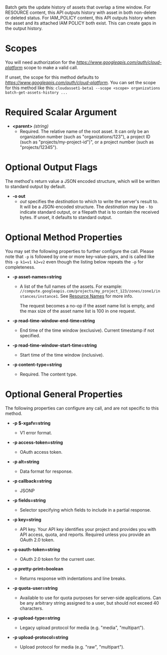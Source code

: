 Batch gets the update history of assets that overlap a time window.
For RESOURCE content, this API outputs history with asset in both
non-delete or deleted status.
For IAM_POLICY content, this API outputs history when the asset and its
attached IAM POLICY both exist. This can create gaps in the output history.
# Scopes

You will need authorization for the *https://www.googleapis.com/auth/cloud-platform* scope to make a valid call.

If unset, the scope for this method defaults to *https://www.googleapis.com/auth/cloud-platform*.
You can set the scope for this method like this: `cloudasset1-beta1 --scope <scope> organizations batch-get-assets-history ...`
# Required Scalar Argument
* **&lt;parent&gt;** *(string)*
    - Required. The relative name of the root asset. It can only be an
        organization number (such as &#34;organizations/123&#34;), a project ID (such as
        &#34;projects/my-project-id&#34;)&#34;, or a project number (such as &#34;projects/12345&#34;).

# Optional Output Flags

The method's return value a JSON encoded structure, which will be written to standard output by default.

* **-o out**
    - *out* specifies the *destination* to which to write the server's result to.
      It will be a JSON-encoded structure.
      The *destination* may be `-` to indicate standard output, or a filepath that is to contain the received bytes.
      If unset, it defaults to standard output.
# Optional Method Properties

You may set the following properties to further configure the call. Please note that `-p` is followed by one 
or more key-value-pairs, and is called like this `-p k1=v1 k2=v2` even though the listing below repeats the
`-p` for completeness.

* **-p asset-names=string**
    - A list of the full names of the assets. For example:
        `//compute.googleapis.com/projects/my_project_123/zones/zone1/instances/instance1`.
        See [Resource Names](https://cloud.google.com/apis/design/resource_names#full_resource_name)
        for more info.
        
        The request becomes a no-op if the asset name list is empty, and the max
        size of the asset name list is 100 in one request.

* **-p read-time-window-end-time=string**
    - End time of the time window (exclusive).
        Current timestamp if not specified.

* **-p read-time-window-start-time=string**
    - Start time of the time window (inclusive).

* **-p content-type=string**
    - Required. The content type.

# Optional General Properties

The following properties can configure any call, and are not specific to this method.

* **-p $-xgafv=string**
    - V1 error format.

* **-p access-token=string**
    - OAuth access token.

* **-p alt=string**
    - Data format for response.

* **-p callback=string**
    - JSONP

* **-p fields=string**
    - Selector specifying which fields to include in a partial response.

* **-p key=string**
    - API key. Your API key identifies your project and provides you with API access, quota, and reports. Required unless you provide an OAuth 2.0 token.

* **-p oauth-token=string**
    - OAuth 2.0 token for the current user.

* **-p pretty-print=boolean**
    - Returns response with indentations and line breaks.

* **-p quota-user=string**
    - Available to use for quota purposes for server-side applications. Can be any arbitrary string assigned to a user, but should not exceed 40 characters.

* **-p upload-type=string**
    - Legacy upload protocol for media (e.g. &#34;media&#34;, &#34;multipart&#34;).

* **-p upload-protocol=string**
    - Upload protocol for media (e.g. &#34;raw&#34;, &#34;multipart&#34;).

